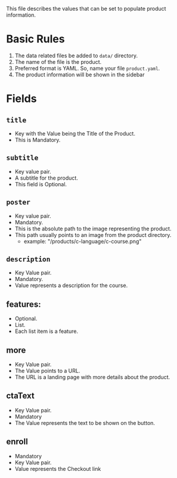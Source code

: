 This file describes the values that can be set to populate product information.

# Basic Rules
1. The data related files be added to `data/` directory.
1. The name of the file is the product.
1. Preferred format is YAML. So, name your file `product.yaml`.
1. The product information will be shown in the sidebar

# Fields

## `title`
  - Key with the Value being the Title of the Product.
  - This is Mandatory.

## `subtitle`
  - Key value pair.
  - A subtitle for the product.
  - This field is Optional.

## `poster`
  - Key value pair.
  - Mandatory.
  - This is the absolute path to the image representing the product.
  - This path usually points to an image from the product directory.
    - example: "/products/c-language/c-course.png"

## `description`
  - Key Value pair.
  - Mandatory.
  - Value represents a description for the course.

## features:
  - Optional.
  - List.
  - Each list item is a feature.

## more
  - Key Value pair.
  - The Value points to a URL.
  - The URL is a landing page with more details about the product.

## ctaText
  - Key Value pair.
  - Mandatory
  - The Value represents the text to be shown on the button.

## enroll
  - Mandatory
  - Key Value pair.
  - Value represents the Checkout link



